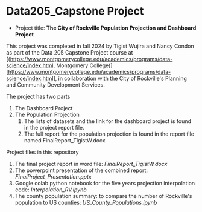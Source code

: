 # Data205_Capstone Project

* Project title: **The City of Rockville Population Projection and Dashboard Project**

This project was completed in fall 2024 by Tigist Wujira and Nancy Condon as part of the Data 205 Capstone Project course at [(https://www.montgomerycollege.edu/academics/programs/data-science/index.html, Montgomery College)] [https://www.montgomerycollege.edu/academics/programs/data-science/index.html], in collaboration with the City of Rockville's Planning and Community Development Services.
  
The project has two parts
1. The Dashboard Project
2. The Population Projection
   1. The lists of datasets and the link for the dashboard project is found in the project report file.
   2. The full report for the population projection is found in the report file named FinalReport_TigistW.docx

Project files in this repository
1. The final project report in word file: *FinalReport_TigistW.docx*
2. The powerpoint presentation of the combined report: *FinalProject_Presentation.pptx*
3. Google colab python notebook for the five years projection interpolation code: *Interpolation_RV.ipynb*
4. The county population summary: to compare the number of Rockville's population to US counties: *US_County_Populations.ipynb*


